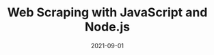 ---
date: 2021-09-01
permalink: false
publisher: zenrowshq
tags:
  - javascript
  - nodejs
  - scraping
target_url: https://www.zenrows.com/blog/web-scraping-with-javascript-and-nodejs
title: Web Scraping with JavaScript and Node.js
---